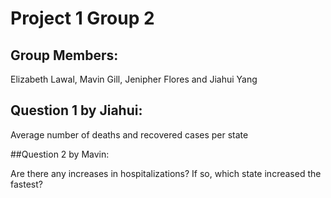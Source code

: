 # Project 1 Group 2

## Group Members:

Elizabeth Lawal, Mavin Gill, Jenipher Flores and Jiahui Yang

## Question 1 by Jiahui: 

Average number of deaths and recovered cases per state

##Question 2 by Mavin:

Are there any increases in hospitalizations? If so, which state increased the fastest?
